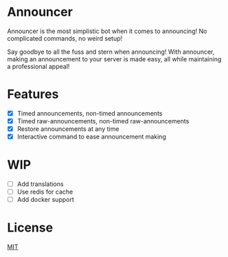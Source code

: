 # Announcer
Announcer is the most simplistic bot when it comes to announcing! No complicated commands, no weird setup!

Say goodbye to all the fuss and stern when announcing! With announcer, making an announcement to your server is made easy, all while maintaining a professional appeal!

# Features
- [x] Timed announcements, non-timed announcements
- [x] Timed raw-announcements, non-timed raw-announcements
- [x] Restore announcements at any time
- [x] Interactive command to ease announcement making

# WIP
- [ ] Add translations
- [ ] Use redis for cache
- [ ] Add docker support

# License
[MIT](https://github.com/mischievousdev/announcer/blob/main/LICENSE)
